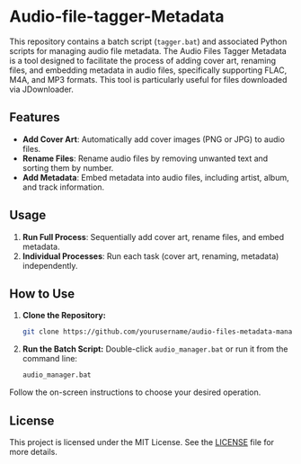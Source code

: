# Audio-file-tagger-Metadata

This repository contains a batch script (`tagger.bat`) and associated Python scripts for managing audio file metadata. The Audio Files Tagger Metadata is a tool designed to facilitate the process of adding cover art, renaming files, and embedding metadata in audio files, specifically supporting FLAC, M4A, and MP3 formats. This tool is particularly useful for files downloaded via JDownloader.

## Features

- **Add Cover Art**: Automatically add cover images (PNG or JPG) to audio files.
- **Rename Files**: Rename audio files by removing unwanted text and sorting them by number.
- **Add Metadata**: Embed metadata into audio files, including artist, album, and track information.

## Usage

1. **Run Full Process**: Sequentially add cover art, rename files, and embed metadata.
2. **Individual Processes**: Run each task (cover art, renaming, metadata) independently.

## How to Use

1. **Clone the Repository:**
   ```sh
   git clone https://github.com/yourusername/audio-files-metadata-manager.git
   ```
2. **Run the Batch Script:**
   Double-click `audio_manager.bat` or run it from the command line:
   ```sh
   audio_manager.bat
   ```

Follow the on-screen instructions to choose your desired operation.


## License

This project is licensed under the MIT License. See the [LICENSE](LICENSE) file for more details.
```

